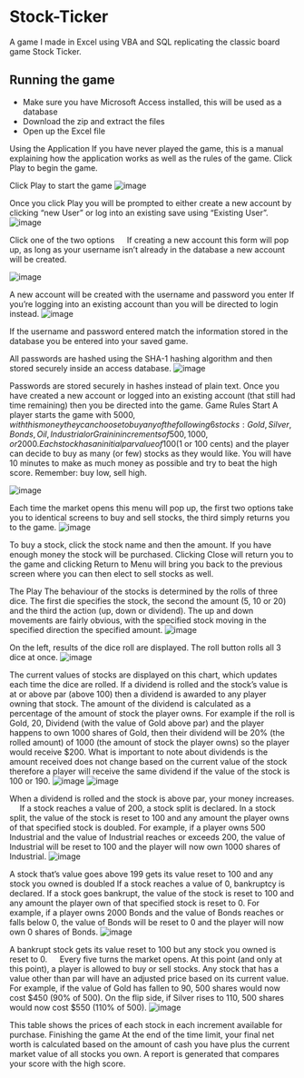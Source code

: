 # Stock-Ticker
A game I made in Excel using VBA and SQL replicating the classic board game Stock Ticker.

## Running the game
* Make sure you have Microsoft Access installed, this will be used as a database
* Download the zip and extract the files 
* Open up the Excel file 

Using the Application
If you have never played the game, this is a manual explaining how the application works as well as the rules of the game. Click Play to begin the game.
 
Click Play to start the game
![image](https://user-images.githubusercontent.com/49764019/211650515-6ccbf6c0-cf8e-4572-89b3-ce6abb50fd2a.png)

Once you click Play you will be prompted to either create a new account by clicking “new User” or log into an existing save using “Existing User”.
 ![image](https://user-images.githubusercontent.com/49764019/211650536-4cef840f-1729-47d0-8c3e-8daa0dc56d07.png)

Click one of the two options
 
If creating a new account this form will pop up, as long as your username isn’t already in the database a new account will be created.

 ![image](https://user-images.githubusercontent.com/49764019/211650585-af684c4d-6db1-4a27-90b0-8b1cfe0d748d.png)

A new account will be created with the username and password you enter
If you’re logging into an existing account than you will be directed to login instead.
 ![image](https://user-images.githubusercontent.com/49764019/211650605-75f5cc91-7567-4036-a944-72be70c1cb7e.png)

If the username and password entered match the information stored in the database you be entered into your saved game.


All passwords are hashed using the SHA-1 hashing algorithm and then stored securely inside an access database.
 ![image](https://user-images.githubusercontent.com/49764019/211650620-32acc9d8-4d21-4463-b60a-32aa4ab2f4b8.png)

Passwords are stored securely in hashes instead of plain text.
Once you have created a new account or logged into an existing account (that still had time remaining) then you be directed into the game.
Game Rules
Start
A player starts the game with $5000, with this money they can choose to buy any of the following 6 stocks: Gold, Silver, Bonds, Oil, Industrial or Grain in increments of 500, 1000, or 2000. Each stock has an initial par value of 100 ($1 or 100 cents) and the player can decide to buy as many (or few) stocks as they would like. You will have 10 minutes to make as much money as possible and try to beat the high score. Remember: buy low, sell high.

 ![image](https://user-images.githubusercontent.com/49764019/211650645-7230b465-d639-4f18-aa00-321a76f3e1a8.png)

Each time the market opens this menu will pop up, the first two options take you to identical screens to buy and sell stocks, the third simply returns you to the game.
 ![image](https://user-images.githubusercontent.com/49764019/211650673-59d6f568-0d3b-4369-a54b-144805ce39e2.png)

To buy a stock, click the stock name and then the amount. If you have enough money the stock will be purchased. Clicking Close will return you to the game and clicking Return to Menu will bring you back to the previous screen where you can then elect to sell stocks as well.

The Play
The behaviour of the stocks is determined by the rolls of three dice. The first die specifies the stock, the second the amount (5, 10 or 20) and the third the action (up, down or dividend). The up and down movements are fairly obvious, with the specified stock moving in the specified direction the specified amount. 
 ![image](https://user-images.githubusercontent.com/49764019/211650691-20fd8f8f-93cc-4194-8b10-8ee405385dcb.png)

On the left, results of the dice roll are displayed. The roll button rolls all 3 dice at once.
 ![image](https://user-images.githubusercontent.com/49764019/211650711-2e7b1657-a778-4f76-96f0-b979960c5266.png)

The current values of stocks are displayed on this chart, which updates each time the dice are rolled.
If a dividend is rolled and the stock’s value is at or above par (above 100) then a dividend is awarded to any player owning that stock. The amount of the dividend is calculated as a percentage of the amount of stock the player owns. For example if the roll is Gold, 20, Dividend (with the value of Gold above par) and the player happens to own 1000 shares of Gold, then their dividend will be 20% (the rolled amount) of 1000 (the amount of stock the player owns) so the player would receive $200. What is important to note about dividends is the amount received does not change based on the current value of the stock therefore a player will receive the same dividend if the value of the stock is 100 or 190. 
  ![image](https://user-images.githubusercontent.com/49764019/211650736-2db141e4-7386-4392-85a4-12f52d8fd402.png)
![image](https://user-images.githubusercontent.com/49764019/211650751-15afa413-0884-484d-a32e-1cc3902eec04.png)

When a dividend is rolled and the stock is above par, your money increases.
 
If a stock reaches a value of 200, a stock split is declared. In a stock split, the value of the stock is reset to 100 and any amount the player owns of that specified stock is doubled. For example, if a player owns 500 Industrial and the value of Industrial reaches or exceeds 200, the value of Industrial will be reset to 100 and the player will now own 1000 shares of Industrial.
 ![image](https://user-images.githubusercontent.com/49764019/211650770-b43ea433-19b7-4086-bdb2-3b1f396b7974.png)

A stock that’s value goes above 199 gets its value reset to 100 and any stock you owned is doubled
If a stock reaches a value of 0, bankruptcy is declared. If a stock goes bankrupt, the value of the stock is reset to 100 and any amount the player own of that specified stock is reset to 0. For example, if a player owns 2000 Bonds and the value of Bonds reaches or falls below 0, the value of Bonds will be reset to 0 and the player will now own 0 shares of Bonds.
 ![image](https://user-images.githubusercontent.com/49764019/211650787-89802530-4e73-45d1-aadd-35bab1e2fb44.png)

A bankrupt stock gets its value reset to 100 but any stock you owned is reset to 0.
 
Every five turns the market opens. At this point (and only at this point), a player is allowed to buy or sell stocks. Any stock that has a value other than par will have an adjusted price based on its current value. For example, if the value of Gold has fallen to 90, 500 shares would now cost $450 (90% of 500). On the flip side, if Silver rises to 110, 500 shares would now cost $550 (110% of 500).
 ![image](https://user-images.githubusercontent.com/49764019/211650813-7b0b1b21-147f-41ae-8783-c3d6a3ce0bd4.png)

This table shows the prices of each stock in each increment available for purchase.
Finishing the game
At the end of the time limit, your final net worth is calculated based on the amount of cash you have plus the current market value of all stocks you own. A report is generated that compares your score with the high score.

